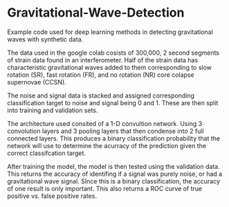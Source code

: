 # Gravitational-Wave-Detection
Example code used for deep learning methods in detecting gravitational waves with synthetic data.

The data used in the google colab cosists of 300,000, 2 second segments of strain data found in an interferometer. Half of the strain data has characteristic gravitational waves added to them corresponding to slow rotation (SR), fast rotation (FR), and no rotation (NR) core colapse supernovae (CCSN). 

The noise and signal data is stacked and assigned corresponding classification target to noise and signal being 0 and 1. These are then split into training and validation sets.

The architecture used consited of a 1-D convultion network. Using 3 convolution layers and 3 pooling layers that then condense into 2 full connected layers. This produces a binary classification probability that the network will use to determine the acurracy of the prediction given the correct classifcation target.   

After training the model, the model is then tested using the validation data. This returns the accuracy of identifing if a signal was purely noise, or had a gravitational wave signal. SInce this is a binary classification, the accuracy of one result is only important. This also returns a ROC curve of true positive vs. false positive rates.
